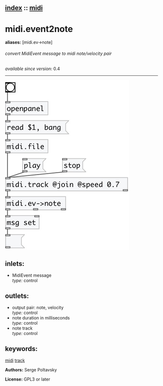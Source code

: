 [index](index.html) :: [midi](category_midi.html)
---

# midi.event2note
**aliases:** [midi.ev-&gt;note]


###### convert MidiEvent message to midi note/velocity pair

*available since version:* 0.4

---




[![example](../examples/img/midi.event2note.jpg)](../examples/pd/midi.event2note.pd)









## inlets:

* MidiEvent message<br>
_type:_ control



## outlets:

* output pair: note, velocity<br>
_type:_ control
* note duration in milliseconds<br>
_type:_ control
* note track<br>
_type:_ control



## keywords:

[midi](keywords/midi.html)
[track](keywords/track.html)






**Authors:** Serge Poltavsky




**License:** GPL3 or later





